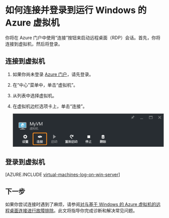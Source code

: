 <!-- Ibiza portal: tested -->

<properties
	pageTitle="连接到 Windows Server VM | Azure"
	description="了解如何使用 Azure 门户和 Resource Manager 部署模型连接并登录到 Windows Server VM。"
	services="virtual-machines-windows"
	documentationCenter=""
	authors="cynthn"
	manager="timlt"
	editor="tysonn"
	tags="azure-resource-manager"/>

<tags
	ms.service="virtual-machines-windows"
	ms.date="05/05/2016"
	wacn.date="06/29/2016"/>

# 如何连接并登录到运行 Windows 的 Azure 虚拟机 

你将在 Azure 门户中使用“连接”按钮来启动远程桌面（RDP）会话。首先，你将连接到虚拟机，然后将登录。

## 连接到虚拟机

1. 如果你尚未登录 [Azure 门户](https://portal.azure.cn/)，请先登录。

2.	在“中心”菜单中，单击“虚拟机”。

3.	从列表中选择虚拟机。

4. 在虚拟机边栏选项卡上，单击“连接”。

	![连接到虚拟机](./media/virtual-machines-windows-connect-logon/connect.png)

## 登录到虚拟机

[AZURE.INCLUDE [virtual-machines-log-on-win-server](../includes/virtual-machines-log-on-win-server.md)]

## 下一步

如果你尝试连接时遇到了麻烦，请参阅[对与基于 Windows 的 Azure 虚拟机的远程桌面连接进行故障排除](/documentation/articles/virtual-machines-windows-troubleshoot-rdp-connection)。此文将指导你完成诊断和解决常见问题。

<!---HONumber=Mooncake_0411_2016-->